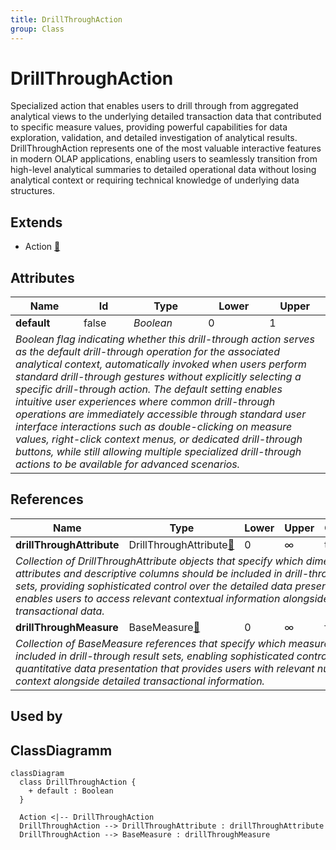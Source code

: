 ```yaml
---
title: DrillThroughAction
group: Class
---
```


# DrillThroughAction<a name="class-drillthroughaction"></a>

Specialized action that enables users to drill through from aggregated analytical views to the underlying detailed transaction data that contributed to specific measure values, providing powerful capabilities for data exploration, validation, and detailed investigation of analytical results. DrillThroughAction represents one of the most valuable interactive features in modern OLAP applications, enabling users to seamlessly transition from high-level analytical summaries to detailed operational data without losing analytical context or requiring technical knowledge of underlying data structures.
## Extends
- Action [🔗](./class-Action)
## Attributes

<table>
  <thead>
    <tr>
      <th>Name</th>
      <th>Id</th>
      <th>Type</th>
      <th>Lower</th>
      <th>Upper</th>
    </tr>
  </thead>
  <tbody>
    <tr>
      <td><strong>default</strong></td>
      <td>false</td>
      <td><em>Boolean</em></td>
      <td>0</td>
      <td>1</td>
    </tr>
    <tr>
      <td colspan="5"><em>Boolean flag indicating whether this drill-through action serves as the default drill-through operation for the associated analytical context, automatically invoked when users perform standard drill-through gestures without explicitly selecting a specific drill-through action. The default setting enables intuitive user experiences where common drill-through operations are immediately accessible through standard user interface interactions such as double-clicking on measure values, right-click context menus, or dedicated drill-through buttons, while still allowing multiple specialized drill-through actions to be available for advanced scenarios.</em></td>
    </tr>
  </tbody>
</table>

## References

<table>
  <thead>
    <tr>
      <th>Name</th>
      <th>Type</th>
      <th>Lower</th>
      <th>Upper</th>
      <th>Containment</th>
    </tr>
  </thead>
  <tbody>
    <tr>
      <td><strong>drillThroughAttribute</strong></td>
      <td>DrillThroughAttribute<a href="./class-DrillThroughAttribute">🔗</a></td>
      <td>0</td>
      <td>&infin;</td>
      <td>true</td>
    </tr>
    <tr>
      <td colspan="5"><em>Collection of DrillThroughAttribute objects that specify which dimensional attributes and descriptive columns should be included in drill-through result sets, providing sophisticated control over the detailed data presentation that enables users to access relevant contextual information alongside transactional data.</em></td>
    </tr>
    <tr>
      <td><strong>drillThroughMeasure</strong></td>
      <td>BaseMeasure<a href="./class-BaseMeasure">🔗</a></td>
      <td>0</td>
      <td>&infin;</td>
      <td>false</td>
    </tr>
    <tr>
      <td colspan="5"><em>Collection of BaseMeasure references that specify which measures should be included in drill-through result sets, enabling sophisticated control over the quantitative data presentation that provides users with relevant numeric context alongside detailed transactional information.</em></td>
    </tr>
  </tbody>
</table>



## Used by


## ClassDiagramm

```mermaid
classDiagram
  class DrillThroughAction {
    + default : Boolean
  }

  Action <|-- DrillThroughAction
  DrillThroughAction --> DrillThroughAttribute : drillThroughAttribute
  DrillThroughAction --> BaseMeasure : drillThroughMeasure

```
